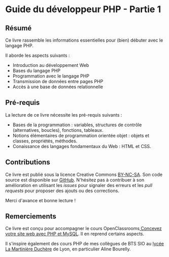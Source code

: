 # Guide du développeur PHP - Partie 1

## Résumé

Ce livre rassemble les informations essentielles pour (bien) débuter avec le langage PHP.

Il aborde les aspects suivants :
- Introduction au développement Web
- Bases du langage PHP
- Programmation avec le langage PHP
- Transmission de données entre pages PHP
- Accès à une base de données relationnelle

## Pré-requis

La lecture de ce livre nécessite les pré-requis suivants :

- Bases de la programmation : variables, structures de contrôle (alternatives, boucles), fonctions, tableaux.
- Notions élémentaires de programmation orientée objet : objets et classes, propriétés, méthodes.
- Conaissance des langages fondamentaux du Web : HTML et CSS.

## Contributions

Ce livre est publié sous la licence Creative Commons [BY-NC-SA](http://creativecommons.org/licenses/by-nc-sa/4.0/). Son code source est disponible sur [GitHub](https://github.com/bpesquet/guide-developpeur-php-1). N'hésitez pas à contribuer à son amélioration en utilisant les *issues* pour signaler des erreurs et les *pull requests* pour proposer des ajouts ou des corrections.

Merci d'avance et bonne lecture !

## Remerciements

Ce livre est conçu pour accompagner le cours OpenClassrooms[
Concevez votre site web avec PHP et MySQL](https://openclassrooms.com/courses/concevez-votre-site-web-avec-php-et-mysql). Il en reprend certains aspects.

Il s'inspire également des cours PHP de mes collègues de BTS SIO au [lycée La Martinière Duchère](http://lmdsio.fr) de Lyon, en particulier Aline Bourelly.
